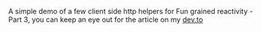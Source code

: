 A simple demo of a few client side http helpers for Fun grained reactivity - Part 3, you can keep an eye out for the article on my [dev.to](https://dev.to/mihamulec)
